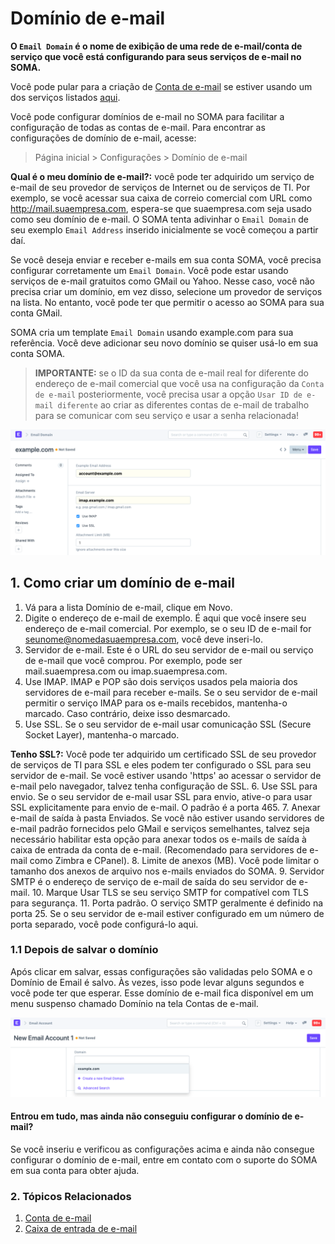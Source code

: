 # Domínio de e-mail


**O `Email Domain` é o nome de exibição de uma rede de e-mail/conta de serviço que você está configurando para seus serviços de e-mail no SOMA.**


Você pode pular para a criação de [Conta de e-mail](/docs/pt/setting-up/email/email-account) se estiver usando um dos serviços listados [aqui](/docs/pt/setting-up/email/email-inbox#2-create-an-email-domain).


Você pode configurar domínios de e-mail no SOMA para facilitar a configuração de todas as contas de e-mail. Para encontrar as configurações de domínio de e-mail, acesse:



> 
> Página inicial > Configurações > Domínio de e-mail
> 
> 
> 


**Qual ​​é o meu domínio de e-mail?:** você pode ter adquirido um serviço de e-mail de seu provedor de serviços de Internet ou de serviços de TI. Por exemplo, se você acessar sua caixa de correio comercial com URL como http://mail.suaempresa.com, espera-se que suaempresa.com seja usado como seu domínio de e-mail. O SOMA tenta adivinhar o `Email Domain` de seu exemplo `Email Address` inserido inicialmente se você começou a partir daí.


Se você deseja enviar e receber e-mails em sua conta SOMA, você precisa configurar corretamente um `Email Domain`. Você pode estar usando serviços de e-mail gratuitos como GMail ou Yahoo. Nesse caso, você não precisa criar um domínio, em vez disso, selecione um provedor de serviços na lista. No entanto, você pode ter que permitir o acesso ao SOMA para sua conta GMail.


SOMA cria um template `Email Domain` usando example.com para sua referência. Você deve adicionar seu novo domínio se quiser usá-lo em sua conta SOMA.



> 
> **IMPORTANTE:** se o ID da sua conta de e-mail real for diferente do endereço de e-mail comercial que você usa na configuração da `Conta de e-mail` posteriormente, você precisa usar a opção `Usar ID de e-mail diferente` ao criar as diferentes contas de e-mail de trabalho para se comunicar com seu serviço e usar a senha relacionada!
> 
> 
> 


![Email Domain](/files/email-domain.png)


## 1. Como criar um domínio de e-mail


1. Vá para a lista Domínio de e-mail, clique em Novo.
2. Digite o endereço de e-mail de exemplo. É aqui que você insere seu endereço de e-mail comercial. Por exemplo, se o seu ID de e-mail for seunome@nomedasuaempresa.com, você deve inseri-lo.
3. Servidor de e-mail. Este é o URL do seu servidor de e-mail ou serviço de e-mail que você comprou. Por exemplo, pode ser mail.suaempresa.com ou imap.suaempresa.com.
4. Use IMAP. IMAP e POP são dois serviços usados ​​pela maioria dos servidores de e-mail para receber e-mails. Se o seu servidor de e-mail permitir o serviço IMAP para os e-mails recebidos, mantenha-o marcado. Caso contrário, deixe isso desmarcado.
5. Use SSL. Se o seu servidor de e-mail usar comunicação SSL (Secure Socket Layer), mantenha-o marcado.


**Tenho SSL?:** Você pode ter adquirido um certificado SSL de seu provedor de serviços de TI para SSL e eles podem ter configurado o SSL para seu servidor de e-mail. Se você estiver usando 'https' ao acessar o servidor de e-mail pelo navegador, talvez tenha configuração de SSL.
6. Use SSL para envio. Se o seu servidor de e-mail usar SSL para envio, ative-o para usar SSL explicitamente para envio de e-mail. O padrão é a porta 465.
7. Anexar e-mail de saída à pasta Enviados. Se você não estiver usando servidores de e-mail padrão fornecidos pelo GMail e serviços semelhantes, talvez seja necessário habilitar esta opção para anexar todos os e-mails de saída à caixa de entrada da conta de e-mail. (Recomendado para servidores de e-mail como Zimbra e CPanel).
8. Limite de anexos (MB). Você pode limitar o tamanho dos anexos de arquivo nos e-mails enviados do SOMA.
9. Servidor SMTP é o endereço de serviço de e-mail de saída do seu servidor de e-mail.
10. Marque Usar TLS se seu serviço SMTP for compatível com TLS para segurança.
11. Porta padrão. O serviço SMTP geralmente é definido na porta 25. Se o seu servidor de e-mail estiver configurado em um número de porta separado, você pode configurá-lo aqui.


### 1.1 Depois de salvar o domínio


Após clicar em salvar, essas configurações são validadas pelo SOMA e o Domínio de Email é salvo. Às vezes, isso pode levar alguns segundos e você pode ter que esperar. Esse domínio de e-mail fica disponível em um menu suspenso chamado Domínio na tela Contas de e-mail.


![Domínio de e-mail na conta de e-mail](/files/email-domain1.png)


#### Entrou em tudo, mas ainda não conseguiu configurar o domínio de e-mail?


Se você inseriu e verificou as configurações acima e ainda não consegue configurar o domínio de e-mail, entre em contato com o suporte do SOMA em sua conta para obter ajuda.


### 2. Tópicos Relacionados


1. [Conta de e-mail](/docs/pt/setting-up/email/email-account)
2. [Caixa de entrada de e-mail](/docs/pt/setting-up/email/email-inbox)
